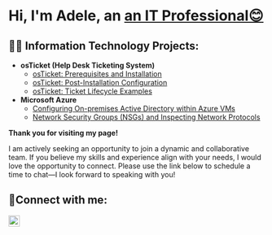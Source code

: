<h1>Hi, I'm Adele, an <a href="https://www.linkedin.com/in/adele-marshall444" target="_blank">an IT Professional😊 </a>

<h2>👨‍💻 Information Technology Projects:</h2>

- <b>osTicket (Help Desk Ticketing System)</b>
  - [osTicket: Prerequisites and Installation](https://github.com/amarshallcc/osticket-prereqs)
  - [osTicket: Post-Installation Configuration](https://github.com/amarshallcc/post-install-config)
  - [osTicket: Ticket Lifecycle Examples](https://github.com/amarshallcc/ticket-lifecycle)
- <b>Microsoft Azure</b>
  - [Configuring On-premises Active Directory within Azure VMs](https://github.com/amarshallcc/configure-ad)
  - [Network Security Groups (NSGs) and Inspecting Network Protocols](https://github.com/amarshallcc/azure-network-protocols)
 
<strong>Thank you for visiting my page!</strong>


I am actively seeking an opportunity to join a dynamic and collaborative team. If you believe my skills and experience align with your needs, I would love the opportunity to connect. Please use the link below to schedule a time to chat—I look forward to speaking with you!

<h2>🤳Connect with me:</h2>

[<img align="left" alt="Josh | LinkedIn" width="22px" src="https://cdn.jsdelivr.net/npm/simple-icons@v3/icons/linkedin.svg" />][linkedin]


[linkedin]: www.linkedin.com/in/adele-marshall444

